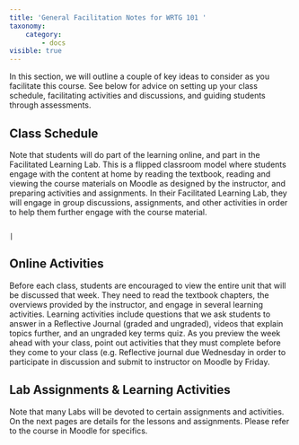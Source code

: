 ```yaml
---
title: 'General Facilitation Notes for WRTG 101 '
taxonomy:
    category:
        - docs
visible: true
---
```


In this section, we will outline a couple of key ideas to consider as you facilitate this course.  See below for advice on setting up your class schedule, facilitating activities and discussions, and guiding students through assessments.

## Class Schedule
Note that students will do part of the learning online, and part in the Facilitated Learning Lab.  This is a flipped classroom model where students engage with the content at home by reading the textbook, reading and viewing the course materials on Moodle as designed by the instructor, and preparing activities and assignments.  In their Facilitated Learning Lab, they will engage in group discussions, assignments, and other activities in order to help them further engage with the course material.  

                                                                               |
## Online Activities
Before each class, students are encouraged to view the entire unit that will be discussed that week.  They need to read the textbook chapters, the overviews provided by the instructor, and engage in several learning activities.  Learning activities include questions that we ask students to answer in a Reflective Journal (graded and ungraded), videos that explain topics further, and an ungraded key terms quiz. As you preview the week ahead with your class, point out activities that they must complete before they come to your class (e.g. Reflective journal due Wednesday in order to participate in discussion and submit to instructor on Moodle by Friday.


## Lab Assignments & Learning Activities
Note that many Labs will be devoted to certain assignments and activities.  On the next pages are details for the lessons and assignments. Please refer to the course in Moodle for specifics.


